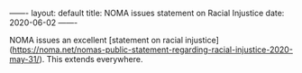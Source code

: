 ——-
layout: default
title: NOMA issues statement on Racial Injustice
date: 2020-06-02
——-

NOMA issues an excellent [statement on racial injustice] (https://noma.net/nomas-public-statement-regarding-racial-injustice-2020-may-31/). This extends everywhere.